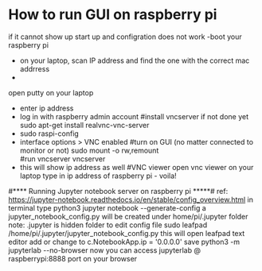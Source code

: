 # How to run GUI on raspberry pi 
if it cannot show up start up and configration does not work
-boot your raspberry pi
- on your laptop, scan IP address and find the one with the correct mac addrress
- 
open putty on your laptop
 - enter ip address
 - log in with raspberry admin account
#install vncserver if not done yet
sudo apt-get install realvnc-vnc-server
 - sudo raspi-config
 - interface options > VNC enabled
#turn on GUI (no matter connected to monitor or not)
sudo mount -o rw,remount \
#run vncserver
vncserver
- this will show ip address as well
#VNC viewer
open vnc viewer on your laptop
type in ip address of raspberry pi - voila!

#**** Running Jupyter notebook server on raspberry pi *****#
ref: https://jupyter-notebook.readthedocs.io/en/stable/config_overview.html
in terminal type
python3 jupyter notebook --generate-config
a jupyter_notebook_config.py will be created under home/pi/.jupyter folder
note: .jupyter is hidden folder
to edit config file
sudo leafpad /home/pi/.jupyter/jupyter_notebook_config.py
this will open leafpad text editor
add or change to c.NotebookApp.ip = '0.0.0.0'
save
python3 -m jupyterlab --no-browser
now you can access jupyterlab @ raspberrypi:8888 port on your browser
